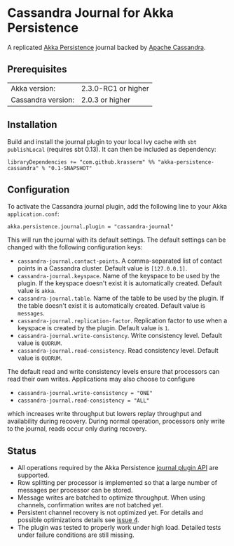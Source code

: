 Cassandra Journal for Akka Persistence
======================================

A replicated [Akka Persistence](http://doc.akka.io/docs/akka/2.3.0-RC1/scala/persistence.html) journal backed by [Apache Cassandra](http://cassandra.apache.org/).

Prerequisites
-------------

<table border="0">
  <tr>
    <td>Akka version: </td>
    <td>2.3.0-RC1 or higher</td>
  </tr>
  <tr>
    <td>Cassandra version: </td>
    <td>2.0.3 or higher</td>
  </tr>
</table>

Installation
------------

Build and install the journal plugin to your local Ivy cache with `sbt publishLocal` (requires sbt 0.13). It can then be included as dependency:

    libraryDependencies += "com.github.krasserm" %% "akka-persistence-cassandra" % "0.1-SNAPSHOT"

Configuration
-------------

To activate the Cassandra journal plugin, add the following line to your Akka `application.conf`:

    akka.persistence.journal.plugin = "cassandra-journal"

This will run the journal with its default settings. The default settings can be changed with the following configuration keys:

- `cassandra-journal.contact-points`. A comma-separated list of contact points in a Cassandra cluster. Default value is `[127.0.0.1]`.
- `cassandra-journal.keyspace`. Name of the keyspace to be used by the plugin. If the keyspace doesn't exist it is automatically created. Default value is `akka`.
- `cassandra-journal.table`. Name of the table to be used by the plugin. If the table doesn't exist it is automatically created. Default value is `messages`.
- `cassandra-journal.replication-factor`. Replication factor to use when a keyspace is created by the plugin. Default value is `1`.
- `cassandra-journal.write-consistency`. Write consistency level. Default value is `QUORUM`.
- `cassandra-journal.read-consistency`. Read consistency level. Default value is `QUORUM`.

The default read and write consistency levels ensure that processors can read their own writes. Applications may also choose to configure

- `cassandra-journal.write-consistency = "ONE"`
- `cassandra-journal.read-consistency = "ALL"`

which increases write throughput but lowers replay throughput and availability during recovery. During normal operation, processors only write to the journal, reads occur only during recovery.

Status
------

- All operations required by the Akka Persistence [journal plugin API](http://doc.akka.io/docs/akka/2.3.0-RC1/scala/persistence.html#journal-plugin-api) are supported.
- Row splitting per processor is implemented so that a large number of messages per processor can be stored.
- Message writes are batched to optimize throughput. When using channels, confirmation writes are not batched yet.
- Persistent channel recovery is not optimized yet. For details and possible optimizations details see [issue 4](https://github.com/krasserm/akka-persistence-cassandra/issues/4).
- The plugin was tested to properly work under high load. Detailed tests under failure conditions are still missing.
